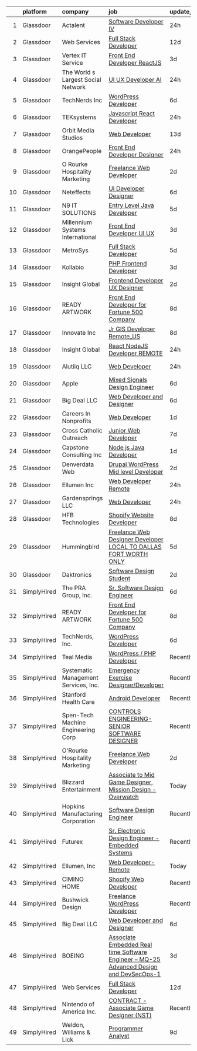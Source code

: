 

|    | platform    | company                              | job                                                                                                                                                                                                                                                                                                                                                                                                                                                                                                                                                                                                                                                                                                                                                                                                                                                                                                                                                                                                                                                                                                                                                                                                                                                                                                                                                                          | update_time   | location          |
|---:|:------------|:-------------------------------------|:-----------------------------------------------------------------------------------------------------------------------------------------------------------------------------------------------------------------------------------------------------------------------------------------------------------------------------------------------------------------------------------------------------------------------------------------------------------------------------------------------------------------------------------------------------------------------------------------------------------------------------------------------------------------------------------------------------------------------------------------------------------------------------------------------------------------------------------------------------------------------------------------------------------------------------------------------------------------------------------------------------------------------------------------------------------------------------------------------------------------------------------------------------------------------------------------------------------------------------------------------------------------------------------------------------------------------------------------------------------------------------|:--------------|:------------------|
|  1 | Glassdoor   | Actalent                             | [Software Developer IV](https://www.glassdoor.com/partner/jobListing.htm?pos=115&ao=1110586&s=58&guid=0000018267a5354485d43655f932136d&src=GD_JOB_AD&t=SR&vt=w&ea=1&cs=1_5d08d141&cb=1659596256951&jobListingId=1008051424587&cpc=32EE424DE2B657EB&jrtk=3-0-1g9jqadbbklsr801-1g9jqadbsitn8800-5ed891448f9ff330--6NYlbfkN0ChYVx_I3yfZ_JDY3EFoivtqvi_stwnZ_kRt8Dowt_l_d1ydueao4NE-oUleRJ4yhgr53SPnLiGEFa2WX_bV2LQWs0l1donQr6bl-njXnf5tymr0gUsz8yUbA9lwUSAITxUO_t7OMtWajGGBbrrQ1W2NLqSO4DA3G5HYAfSIjuzWU1debKwQ2mK9GJfhHBhSMmFD1josH2DpDYRubxkd8D3Y9SjIElztI3dNjIGxwaOiRf0JEDguTz7Gae4YfQeAuS8KesJy58Hly73HMD8kmLGxA1ntpVMXodPNUkxKsspw4fWjNVdZ3Iu0WLsBC4GkALa8ma2NloOtzsZ-tXq5KLyhIB0tRPycSJTXDs-PTsnAh5MVUcLPSt2q8gbJ6u_sQ_jChzO7lI-Ldj_-QQ8oRvoJZQNR-zKFhe2acMBwoMNCuT8uye-X-T-bBA9lPXR6Js_pfH4jqVSbR_ieJ-n7745qfb1ZPG1LG1XZAzf8RsS35esV4ew-4rGzoI9mdhOYlbiCutnbqEShv12dbVYUkZP-dHTMPunPc7e1jGd-wxcNBmeHuL4DbPPYyKBvvBttKKBpKc_yHaYNRD4lO3a7fDKOSO6dreS51rdXzCqKzZdvzGITFPxH-pxO4hKivLe91tJOoMoZ88UwcO7zKIXlvfMNWVtO3iSGqoL43So2SncedQ2cE3BCTEEBQ07Npie021iKKa03Jn6qLv1I7C9zj73vn5msRQWYtbidfHEH3E_yZUk6xybP09-Dtag-jTyR7Wyufs5W094X2-3QjXgm9MSiqZobKlZ_voATjow-h5A0YDNc3asRIs-yRb4W_LSiRv90H8JYYNTVq9pZD9rLgitaXF_29RsF5JZmyB_8qnIH0QIqnZ3sITPAieyfqkcoFrYV6XlliqlCkVz_PjJUu4rTEFdxQ0ZW4stOt213-AjISRJTMci46Pv6Q8MmhcCMfBtxBTffc_R_hSbOeOjaoznF0SkWB4ROZ8eU9kk53ze6A%3D%3D) | 24h           | Cranston, RI      |
|  2 | Glassdoor   | Web Services                         | [Full Stack Developer](https://www.glassdoor.com/partner/jobListing.htm?pos=121&ao=1136043&s=58&guid=0000018267a5354485d43655f932136d&src=GD_JOB_AD&t=SR&vt=w&cs=1_06e7fc32&cb=1659596256951&jobListingId=1008024000318&jrtk=3-0-1g9jqadbbklsr801-1g9jqadbsitn8800-c62dc556ccc5faef-)                                                                                                                                                                                                                                                                                                                                                                                                                                                                                                                                                                                                                                                                                                                                                                                                                                                                                                                                                                                                                                                                                        | 12d           | Remote            |
|  3 | Glassdoor   | Vertex IT Service                    | [Front End Developer ReactJS ](https://www.glassdoor.com/partner/jobListing.htm?pos=129&ao=1136043&s=58&guid=0000018267a5354485d43655f932136d&src=GD_JOB_AD&t=SR&vt=w&ea=1&cs=1_631f214c&cb=1659596256952&jobListingId=1008041428519&jrtk=3-0-1g9jqadbbklsr801-1g9jqadbsitn8800-95e164b25e2fc9ba-)                                                                                                                                                                                                                                                                                                                                                                                                                                                                                                                                                                                                                                                                                                                                                                                                                                                                                                                                                                                                                                                                           | 3d            | Stamford, CT      |
|  4 | Glassdoor   | The World s Largest Social Network   | [UI UX Developer  AI ](https://www.glassdoor.com/partner/jobListing.htm?pos=109&ao=1110586&s=58&guid=0000018267a5354485d43655f932136d&src=GD_JOB_AD&t=SR&vt=w&ea=1&cs=1_9758676c&cb=1659596256950&jobListingId=1008051839425&cpc=1D891ED3EFC3904E&jrtk=3-0-1g9jqadbbklsr801-1g9jqadbsitn8800-d9365ae750555d3e--6NYlbfkN0DSgjPPcnEdvoK3uuxfISLALE6pB1FR7YSHOr_tSg5_QGIhoz_2VqUepdcKLBLI_zTmWHDhUTUAoNU7SQJ61YSP2XWsL8yTcs_iCojs6THTbDr4b7XoUevyqv1pF-BrqkP_aT09Fm9zRhZmd9TJIKMVRWL-z_WZbCkW6npKJR-HEdCYCBjXGVLv3glkUWb_QUvJlMIR8v3FhFXqYHjfCTxNxVmmY748zR7BFQi2vVyWObx29wHbtxjjfpk2UmKhYh8C6lTEQydeFb6dQKP-WyC17sxbK43tDaF7FcQnwj4JvNUxMgJUVEgtOrlAKbwU1mBw_xQc4j40cD3Zc3NZpEudgW0Oq5itXNWNTQEKc9hYkc0Mlj1E2q_n3EZtESDFFOyhrVgo7Jd9yco4j3ms6b0eeRfuZU3HzTZFWcN_DMa_ba8f4IMOGoOID2U1-tqQ9boKYFikXdXuKHAXzBXI6FXPMd66b61Q0GYH2o4Je8C1ZXDa-zJtzKDQ2OQKWBIAU1ioZ6MazJoeDsNA2vVbyyLUVnYkEM13ExssLWbVS4huJZd2yIAKnLC1uDogOmyC_DwBaiDJHQJPb6uBWbrwDxmbF-_Dk-4QLoA%3D)                                                                                                                                                                                                                                                                                                                                                                                                                | 24h           | San Francisco, CA |
|  5 | Glassdoor   | TechNerds  Inc                       | [WordPress Developer](https://www.glassdoor.com/partner/jobListing.htm?pos=119&ao=1136043&s=58&guid=0000018267a5354485d43655f932136d&src=GD_JOB_AD&t=SR&vt=w&ea=1&cs=1_e9ed5543&cb=1659596256951&jobListingId=1008034823792&jrtk=3-0-1g9jqadbbklsr801-1g9jqadbsitn8800-ae038392d5135ee5-)                                                                                                                                                                                                                                                                                                                                                                                                                                                                                                                                                                                                                                                                                                                                                                                                                                                                                                                                                                                                                                                                                    | 6d            | Remote            |
|  6 | Glassdoor   | TEKsystems                           | [Javascript React Developer](https://www.glassdoor.com/partner/jobListing.htm?pos=112&ao=1110586&s=58&guid=0000018267a5354485d43655f932136d&src=GD_JOB_AD&t=SR&vt=w&cs=1_f0f95a2e&cb=1659596256950&jobListingId=1008050113307&cpc=D2F1DE17EE1F43B9&jrtk=3-0-1g9jqadbbklsr801-1g9jqadbsitn8800-f4fd55ecf75f49fc--6NYlbfkN0AuKz8EBO1xHDEL7V2YF9xF3dC_I9B9i-Zw2Jh8clPMK9BxhHDJszxSyW718EipT5OAJQmBlQcPLpkzoNCT2l3mjgvmoYqkJb-4FjcDvoGRGhD7RtzcHysZdqStEzxwdhx58D_U73xebIDxDT9lFgOfBELS8bJRwFfKC4wF9tgxqYa6YZzfAQVRoy1q1SGYzsSjkKCpet1ZKhAAr8RBTkJoAOXQYFIasJfUgsgD2HJf407JGQVqTimr2vr3zcGCR16uPZ7oCdYKfHwBxcNKdbqGwJXw0bPiaJepMUkSilQEZCPzWGamgGFZFzwScvEc93BO9TJDCpQ2uxU78GFY2uDpuduPGlcljAcR_0_8IyG_0SzoYse3vGFeSFS2PGD31cv0O92y9znv9aoYdsi4LMKSe00PJPax21oUFQ2kVU66mnRDVVzwGvg2oEgGzgOenB5MY1KUqGWCI8_NphFR51A0IiIIhU22l0HRttSS2adHFTE6vqL4wSuO9J2kGGDbuLY-YndOsiiH9Wl0NfTClA7KYeQJGVez9GxLVFVhdT0Mbgp4Nqfu1We3Q94wpwaI2IT0aaG4aB2mVqF0TG1cuY4quWR1MQJSZSVYjw6PHxj95ZfqiSUCLcTJuW3HYWmnyZzO4zoc5czDZq5hYxN8tcAOnbLH3oL_pBNZZqLZcusvHpvJBUs8I4WLyxqGRaf2ZVtJI9ecCi9Q8P0zEL3bH_BilaQsxZwGFvfY8r065__ayzv3BNQVnoFH8V7DDvtlkCcNuBqeNp8np18iZoAaAE7sdIXzCXctnvM7b3NKpC5Qv_lhdzcsK4kKLrZKlxdgBVzizpv4JkdMa_BtBmm2xO4ux_YO3yklqfYsGlpcCZ6j8HQKuwUTLQvv_ahB7HWKA4VjVZL9WUfei6TE6QmEIbj7vSeEKUSkSkE6mFs1Vhg45zclthCfwBOrL_Q7NkWLzy7vJNWEjHPeTw%3D%3D)                                 | 24h           | Cupertino, CA     |
|  7 | Glassdoor   | Orbit Media Studios                  | [Web Developer](https://www.glassdoor.com/partner/jobListing.htm?pos=127&ao=1136043&s=58&guid=0000018267a5354485d43655f932136d&src=GD_JOB_AD&t=SR&vt=w&ea=1&cs=1_c06f17a0&cb=1659596256952&jobListingId=1008021056685&jrtk=3-0-1g9jqadbbklsr801-1g9jqadbsitn8800-783f9c4b3577f603-)                                                                                                                                                                                                                                                                                                                                                                                                                                                                                                                                                                                                                                                                                                                                                                                                                                                                                                                                                                                                                                                                                          | 13d           | Remote            |
|  8 | Glassdoor   | OrangePeople                         | [Front End Developer Designer](https://www.glassdoor.com/partner/jobListing.htm?pos=101&ao=1110586&s=58&guid=0000018267a5354485d43655f932136d&src=GD_JOB_AD&t=SR&vt=w&ea=1&cs=1_837d19a4&cb=1659596256948&jobListingId=1008050475653&cpc=FF950A86FEA5DF54&jrtk=3-0-1g9jqadbbklsr801-1g9jqadbsitn8800-4d54b895f2399759--6NYlbfkN0AshQtpz7K_INzplkaiwul7-A3CHTbkwbV6dHbz_qTR_mf-FlAr8clkMx813CBvYyYEAhj2JlYRv0_HNA1poh57Cq9rjRgxPmeecRHVs5oW0we2sVK4HhGZB0B7l9zijk-nLozNksQQJwP11MuCS8WxQSFMLD1wyhogKubBoJiajAv9UlX6NiaJB_3yqHjKKVWhISkVrJORien7Dyc3RBLGVmFotkbA-8Z9FP4EKpP9e38YoFtQWg2XxG__bfJDu3U5FKMrvHm0aYnqssEO47tcCczxNOc3KHISlUg1Eb7dcwye7amDvKNDH94VWe9t6ynOFkFJGGLMqBhJEqCQnMGcd68WxpcpNtLwPOt3h8MkJQofKfQ-riT4g_bwMXeYs5A089hAxpf_JGgzqQKqTz1Y2m-Gdx8qheTqAsCRzcV1Eo68pnGNW4K5jzAHEX6aTbqK7s4kBoeiRAYbFjtLtoyNJVS4J0aVf9rfA5zzMq-V5xZ5NGBtf-UH2UCY-EsSu567Rc6QENEDFw%3D%3D)                                                                                                                                                                                                                                                                                                                                                                                                                                                                                          | 24h           | Remote            |
|  9 | Glassdoor   | O Rourke Hospitality Marketing       | [Freelance Web Developer](https://www.glassdoor.com/partner/jobListing.htm?pos=120&ao=1136043&s=58&guid=0000018267a5354485d43655f932136d&src=GD_JOB_AD&t=SR&vt=w&ea=1&cs=1_6354896b&cb=1659596256951&jobListingId=1008044057573&jrtk=3-0-1g9jqadbbklsr801-1g9jqadbsitn8800-9b2c338c4e2065df-)                                                                                                                                                                                                                                                                                                                                                                                                                                                                                                                                                                                                                                                                                                                                                                                                                                                                                                                                                                                                                                                                                | 2d            | Remote            |
| 10 | Glassdoor   | Neteffects                           | [UI Developer Designer](https://www.glassdoor.com/partner/jobListing.htm?pos=118&ao=1110586&s=58&guid=0000018267a5354485d43655f932136d&src=GD_JOB_AD&t=SR&vt=w&ea=1&cs=1_53bacacc&cb=1659596256951&jobListingId=1008035815652&cpc=2CAED5C921A5F994&jrtk=3-0-1g9jqadbbklsr801-1g9jqadbsitn8800-20f55369306aed9b--6NYlbfkN0DkPptDrJXidHbiX_cAZqY1TBO6BcohTQUDFYyXRozAXCnWqtX7QyrzcYv9EndguHV_IYNUs5ck1ZNkV2z6i7iiuV4OTGKyI1osLRjBbT2zRg4N75k-chFUjmQzO5tawvSTDDEFL-1qL0mLp-23FXEbeegyyD85pNTeJpus-BFdAfUuFZdR2HcO4ROzt9wEwVjQbO5jT8VwvfQfJ-DbGpIfhRyuMBxAuqeck4tx59J0oCDLRzc2QK9G7doKxPE1S_zLfPPL18uBbE9HGl-3f4Clao7bYrkiX-ZkTEFH-nkt_xWSB7Vlc8-bwcL9tUUZkBeMVJGSumiIs9AboPrIYl1heCjSomZyx-w_EOliJ4p3x2hcclSdcyMRo5rlxeDQesfQgI3xYxSk0xjW-XEpDQ8alppPKrXVrY11Xg6-E_A4CA1HWcHK4rmweK5Z6sZXRyrO4hMPXtnLohWhSxuODDT0bbT1sYLpDlJDE6eB7TDSVoHDigGLZzHtNBZbyvKP4o4ckxfhiAnGiw%3D%3D)                                                                                                                                                                                                                                                                                                                                                                                                                                                                                                 | 6d            | Remote            |
| 11 | Glassdoor   | N9 IT SOLUTIONS                      | [Entry Level Java Developer](https://www.glassdoor.com/partner/jobListing.htm?pos=126&ao=1136043&s=58&guid=0000018267a5354485d43655f932136d&src=GD_JOB_AD&t=SR&vt=w&ea=1&cs=1_14b4479d&cb=1659596256952&jobListingId=1008038431975&jrtk=3-0-1g9jqadbbklsr801-1g9jqadbsitn8800-6b9b7b02710363e8-)                                                                                                                                                                                                                                                                                                                                                                                                                                                                                                                                                                                                                                                                                                                                                                                                                                                                                                                                                                                                                                                                             | 5d            | Remote            |
| 12 | Glassdoor   | Millennium Systems International     | [Front End Developer UI UX](https://www.glassdoor.com/partner/jobListing.htm?pos=106&ao=1110586&s=58&guid=0000018267a5354485d43655f932136d&src=GD_JOB_AD&t=SR&vt=w&ea=1&cs=1_e50d5b3c&cb=1659596256949&jobListingId=1008040872133&cpc=59DEFF8D475298C3&jrtk=3-0-1g9jqadbbklsr801-1g9jqadbsitn8800-36d262ff2bc71300--6NYlbfkN0CcKm41V5mY585z3dxldaVsVp_0JeE3YuEDWpj_pkfhOhV6J7_Ei1fO0UXwFMi00IZhRhcG2Ni9U6QP8a5Vt4qKbicNRXqoceRrR5ZM-lnKPyoF1Uhxg8ocobPvbc_1oUHjJQarDLURNLxaITuXhy777R2VC_QxNeNovmnyYQfBM5hhxXlT2-lXwktam3e_LUZ3LMKNFBNWQAa-SB0jMnQh8bZqzb7-jeCPQZwpXhEam6DCMT3NTEgVnJYsPt3PfK3j5yCm8Il00P9fxqxANZZcnXwOekrf1PtZNjNrxfrPY46Y7D8aYxd-goTAZnf9GmKfQQuY5891STkppij0tk3FfdchRp45MlyLaHPUPI6pUBwAc96ApPEJemYX5SYiw0sKstKBYL91o259D1kgY4l5e8Utwn32L85ikLnU4RxOT1CZzpAAlhX1o3tNgh85TJh1pG6Acss-oxLMC8yzegSe75sLcMtL17PQkCi50xYrfQrLUsgPV92RousuMaAPDfo%3D)                                                                                                                                                                                                                                                                                                                                                                                                                                                                                                           | 3d            | Remote            |
| 13 | Glassdoor   | MetroSys                             | [Full Stack Developer](https://www.glassdoor.com/partner/jobListing.htm?pos=128&ao=1136043&s=58&guid=0000018267a5354485d43655f932136d&src=GD_JOB_AD&t=SR&vt=w&ea=1&cs=1_e94adad7&cb=1659596256952&jobListingId=1008039083815&jrtk=3-0-1g9jqadbbklsr801-1g9jqadbsitn8800-93e49019e9413194-)                                                                                                                                                                                                                                                                                                                                                                                                                                                                                                                                                                                                                                                                                                                                                                                                                                                                                                                                                                                                                                                                                   | 5d            | Remote            |
| 14 | Glassdoor   | Kollabio                             | [PHP Frontend Developer](https://www.glassdoor.com/partner/jobListing.htm?pos=105&ao=1110586&s=58&guid=0000018267a5354485d43655f932136d&src=GD_JOB_AD&t=SR&vt=w&ea=1&cs=1_9483861b&cb=1659596256949&jobListingId=1008041038018&cpc=1FDE87803EF93CD3&jrtk=3-0-1g9jqadbbklsr801-1g9jqadbsitn8800-a781f0f3988a7eb6--6NYlbfkN0BK7QqpgF8Lwvm69yN6y042TqXJrV3gHaTYz7YJ2xmPiwJaRvnJL2p9woJImlFGjMplkzEuqGYU_lgezkcTMIwwWJJgvh0rLK3a1dAUMn4Ym3nLJIOYEmiu9Cx2q2yVfljoJkR4bpl82TzdcvfbQQ_q2uDbhOqeiIFAyE3H-98gDMgVKbW7Ql1PSugjhsCiW3pdOBEoT4HqsV4OnM8E9zZU3LAaXlGYlOmcoMwzhKn0vL0vBp2E3nP1rDW8lQZA1GUIBH0G70bbi8P2Iw19hTtOHsV5SNiCElVOMoCCTHm81j8-kMNxGc1cuXop1TOF8fn_RYii52Zs0Ta1wPxRvkKoA5ZDfSqN5s6xMW9-GzdqUZU21VXHO0v3OldMIMfIE_v2UgRF4BqZWM2a5FxPf4CQMTqTTaIf145ZiMJhyiE1lS_6W4YrHZecDpKB4Iu5zN75wN19Ewqs3JMme52alJGD)                                                                                                                                                                                                                                                                                                                                                                                                                                                                                                                                                            | 3d            | Remote            |
| 15 | Glassdoor   | Insight Global                       | [Frontend Developer UX Designer](https://www.glassdoor.com/partner/jobListing.htm?pos=117&ao=1110586&s=58&guid=0000018267a5354485d43655f932136d&src=GD_JOB_AD&t=SR&vt=w&ea=1&cs=1_90ef6497&cb=1659596256951&jobListingId=1008044834172&cpc=A65DF3A704A48F9B&jrtk=3-0-1g9jqadbbklsr801-1g9jqadbsitn8800-caf1e31ca24fd80c--6NYlbfkN0BKkHZu3wF05EeDimN_p6sYpKCMArvwa95YdH7UpkaBCkTAlOdu2lVgZ5yts_CGftjA7V8usHoLKe6etciQs-kOFBx6to-vOscv_JlQN1XBEUO69CSI8otlYZ0EISoqTT21zdpfWzADrUUg5TqPX8DUNM9oLXPWW1sxCS57MgSCHqsXlHKUcvsMrQkNq7urZSQnZz1xvyc6-3gCvKUGuJBKZeXlgWUtvTjI35KWSKRfSZVc4IVEUFmGZ-YDY7kjKYISCI0UMZIYoLuN1abjIsq719_3UJRv_vgyCOlkmeds9JIGpf5wSMm5Kbgu_VT_TWTQrjFyB2bGzcdsJvmoBUmuOHloOMe7n3LKPDTDarx-0lvhISTP_oGXcEWE4dI-8HYv_J3z2O4Am-dzT8poiKSQ_QjVJoZcFgZ5xqTGwXq7CNmSqAaCfDaCH28tdCOsipyuYrhvuaWqNaujjQCvVtgHeVozBLmUzTUViK7KjXZTOloTq9jyWaiQT1kEqZa7Rt6MAbSEhaEvFtCQHcU26A78)                                                                                                                                                                                                                                                                                                                                                                                                                                                                                    | 2d            | Laurel, MD        |
| 16 | Glassdoor   | READY ARTWORK                        | [Front End Developer for Fortune 500 Company](https://www.glassdoor.com/partner/jobListing.htm?pos=130&ao=1136043&s=58&guid=0000018267a5354485d43655f932136d&src=GD_JOB_AD&t=SR&vt=w&ea=1&cs=1_567ae411&cb=1659596256952&jobListingId=1008030771215&jrtk=3-0-1g9jqadbbklsr801-1g9jqadbsitn8800-28f0fc5314bca22e-)                                                                                                                                                                                                                                                                                                                                                                                                                                                                                                                                                                                                                                                                                                                                                                                                                                                                                                                                                                                                                                                            | 8d            | Remote            |
| 17 | Glassdoor   | Innovate  Inc                        | [Jr  GIS Developer Remote_US](https://www.glassdoor.com/partner/jobListing.htm?pos=104&ao=1110586&s=58&guid=0000018267a5354485d43655f932136d&src=GD_JOB_AD&t=SR&vt=w&cs=1_8ba02e38&cb=1659596256949&jobListingId=1008031307907&cpc=6BF42D0955AE9A34&jrtk=3-0-1g9jqadbbklsr801-1g9jqadbsitn8800-92c06fa26b15e091--6NYlbfkN0AoVyl0Z5GpsU8Pgj45A4EeIowv7x5WSzAT0pLcY0odFLOPkGN5ztqUNUO_fWemwQe5-VMDe7F3-Vrll5sHLlUq_2_78Pkp5xNceejwKY_LLuVvIzZbdNabonVXuAdda9DvCqsdB8i2Ms_anKSJBvAh8TjJcgD9AubEjrAT8JzbKiVJWSqjsSuWY6ROtv3EpLYrYZNNVIB_nt1BoqHRGuOQcfsL-T1BvMZIH5Rt7ivwgB4GEbyw7gOyl0WsjNjpm3dnJoRmh_tDB_C4Gg43cBv8olXCFBwTsOGSD2b9ZyPpR6WFyYvvvsy6YpepPmuGvVckIXAKAQTt8kMPNcz61i0vzO9FLh8aJsxHqOdlzWUlR6S2cmB2m6OI4BGGSruz4Qe7Zzc02FexYqGNedzf237pqkV09fI00vugcIT62dI5takaM3payfPKbMJRFlEzFlWqS_I77ORCCMyQerAKxKgSvmRt3oJgwsdNB0lbmMG1Od0dbcgnJ6kH_LBd8QRDK6EbiixEHIMWL8VXhv061zaYSuPxa5LO5DCulJT33ywVAn860O_iEaZw)                                                                                                                                                                                                                                                                                                                                                                                                                                                            | 8d            | Remote            |
| 18 | Glassdoor   | Insight Global                       | [React   NodeJS Developer   REMOTE](https://www.glassdoor.com/partner/jobListing.htm?pos=116&ao=1110586&s=58&guid=0000018267a5354485d43655f932136d&src=GD_JOB_AD&t=SR&vt=w&cs=1_d8e185bc&cb=1659596256951&jobListingId=1008050015756&cpc=C4A69CCDBB3B9599&jrtk=3-0-1g9jqadbbklsr801-1g9jqadbsitn8800-3a815cab392fbfcc--6NYlbfkN0BKkHZu3wF05EeDimN_p6sYpKCMArvwa95YdH7UpkaBCqc7l59ErwqcgaiCG2rP-TukLbKnD6USWGDybJsJ3g7IKeAJN3YhbwF6QsbfiCOqfYNPv2KI4k7cQm1tcO3YPrqlxqLGdm583UHq-6dn8QvZvHx8aArpeSx1meQPzI_lSE50omNcAh-9U2cJOXFdNP5gcD_QyUESHg8mV-bEumRJBRXXWDwUMlNyFhm33apiZClCUy5KeC3AjK6LoXAoh1MEFvab_NNMRIlrlCkCn0Chgd4BBg89xyRm21xkF2YGwPgcvf5eMT1vjrs4ZVz3BCeHYJH6VQUa4-mzIKRho1_-G_T-aCjzjFtZ4pB9kxx8B5j5k0IiJfPeAQh0kkNW844hEMjGub0-hLNPYaspRhC3twY_mzADsrD9oGe1b0Qob1e_sHnMV4kBPTMP55uxrO3zoVDqh-pIxFkZgijLn_zzQ-ndytIYOpzfT_nGHxtqRA%3D%3D)                                                                                                                                                                                                                                                                                                                                                                                                                                                                                                                          | 24h           | Miami, FL         |
| 19 | Glassdoor   | Alutiiq  LLC                         | [Web Developer](https://www.glassdoor.com/partner/jobListing.htm?pos=113&ao=1110586&s=58&guid=0000018267a5354485d43655f932136d&src=GD_JOB_AD&t=SR&vt=w&cs=1_8e0e0a38&cb=1659596256950&jobListingId=1008051047042&cpc=AF770993EC679D41&jrtk=3-0-1g9jqadbbklsr801-1g9jqadbsitn8800-5424fecea56ec682--6NYlbfkN0D0ff9e8Lfwlpl5zGbQmpn59AL71QmFd7VKOAnfyjZzp5sdngV8WPgYe0dov1m7Y2kiVly9WBZBl0sSQqKs6Hv26QOyGgFwBr2RIgiWzFFR1KT6y18jE1DBhyowzEBUKpfvTb6zw6CcBqwaTWKNP5sYjIoE2t_DtuNY86R6js2FX1jZifInTqme9X1fGdY8hLHIQJMTBK3FqjyDmfxhKPz_-uAAq_19eG8q3ig43_JtMhMS75aigQ57xqDXXBIbKv925V229_d-reNL4OetKEZkAIEAFnSWyjK7gU2HtNtDEAYUzr8Uf58Tplh2pVKkDFVPVpn5_dgeMelo8a1PqQ1LVWbx4HSkoHj9UAGpz5bD_dXMV2I4gjGoH523_btoXR5yTEm0TxXwBLzq62Osml3iuHIsmmRn08nYXpYwZYslOL5hAvTsBerGcmiNvgHjwmeCcRcOzN703jReJJBhUXy_)                                                                                                                                                                                                                                                                                                                                                                                                                                                                                                                                                                          | 24h           | Bellevue, NE      |
| 20 | Glassdoor   | Apple                                | [Mixed Signals Design Engineer](https://www.glassdoor.com/partner/jobListing.htm?pos=111&ao=1110586&s=58&guid=0000018267a5354485d43655f932136d&src=GD_JOB_AD&t=SR&vt=w&cs=1_91939331&cb=1659596256950&jobListingId=1008036908074&cpc=2CAED5C921A5F994&jrtk=3-0-1g9jqadbbklsr801-1g9jqadbsitn8800-61803cc742034bba--6NYlbfkN0BvKrLyj5gPmtZO9T8euul8TCxuuKNOtzRJOomxnwSEodTz2Bc-sPZlO_uSwsktAejDxUZUz61wk2fDlKb-Bbkv4pe8StRTGYoeYKn33FAVZO5btgYNfdY7vRdsmbPeIcdJQ_GaNsrqLWcZiMywS9goVZ--c7Vi05yCZiHbySirNFzDMbBx2KmsxA5fSAS6bRVdlfse6Es8eET0M3TleBeatLyotzBvizMEoJivCTBB3l4CExznqpHaBV7Vag1MUvz8bFECBBUvBvVgnq-vDFND_0vnyossCm0OBqLoxOWUc78tNG8uQJsPl2BbZJN4t7YFif8Mchn8SA_PcCISg4bhzFQwPpWoFrl5wdNczI6raELmdx9qMCiHrAaaqu3Qml7H8l9ISA5D7VuRU9mF5vWrCGEhaTl3EBHYyZT7m_WydgHdifjn-9iStbhZ4NC9KnUULNkVOHU45qQQhCShi15IvIu6c5P-209JIIG2p2xYCRQyo-LGXQ8g39AnTsk3-6Tnjnx1jv7EPXKNC4Qm-HKON6JYse-7BN9b6gCWmWY_8sCNV--QayWU9V303pxsTOgTihuC70qjSiNlz8p1GxHG34xVEvb4mH6HzhkvxFMq0F9vh7zfF25kgGRSKsAlhZ2nU3BP5SHBgrkCXjnOYRZoM1xFuQS5XI98q7kheLGWn9fTzburGOeASfIvBzdLpVuQAuVrVfQ0JNnu-sfO_rkYflRbOPenxG5EX7LW9qAOgja00HOlCKcioZCK31xhPB4qCxlJ38URPXcKCKLWgxZcVWkKm60Mr5kOrWaRGLH8hyAMai1vIp-Y4GsMlQ6owEKHTTpDW7-Q3i-byy-Ey2ujDOwGqmFUaKxRYJwhH-5IKSU0sP4Q7G9H8IPDblBxXmt9MB35S06y8N-4ayvnx98t6gpvlcvOzoNtc1k-rfud5OjYY2gO7QqBcT9lL073uMOT3pfBJdoBqADJKvv2AvZB)                          | 6d            | Cupertino, CA     |
| 21 | Glassdoor   | Big Deal LLC                         | [Web Developer and Designer](https://www.glassdoor.com/partner/jobListing.htm?pos=122&ao=1136043&s=58&guid=0000018267a5354485d43655f932136d&src=GD_JOB_AD&t=SR&vt=w&ea=1&cs=1_615df132&cb=1659596256952&jobListingId=1008036489880&jrtk=3-0-1g9jqadbbklsr801-1g9jqadbsitn8800-58333a8b0554d725-)                                                                                                                                                                                                                                                                                                                                                                                                                                                                                                                                                                                                                                                                                                                                                                                                                                                                                                                                                                                                                                                                             | 6d            | Remote            |
| 22 | Glassdoor   | Careers In Nonprofits                | [Web Developer](https://www.glassdoor.com/partner/jobListing.htm?pos=114&ao=1110586&s=58&guid=0000018267a5354485d43655f932136d&src=GD_JOB_AD&t=SR&vt=w&cs=1_3b2badac&cb=1659596256950&jobListingId=1008047954533&cpc=9DC6E4D8324653EE&jrtk=3-0-1g9jqadbbklsr801-1g9jqadbsitn8800-f2b46ee5dbf556ef--6NYlbfkN0AAANUdAZgXyHaeQHpDGYsj3Vm6bMLiIh3e4n-skUHEqxQI3_9f0B77iThO_uBlMAKGJVoHxcH9b2BdGyWdELK6dNDgdn-qQhh6iW1J-y3C02BiBnCIbSUWPHhFVKn_0LlofgBovqSFStQhnvU1sQ3oLcWEufEWGCAP_ihTVJzq4LVCsD2MqBtNVJN7RuK6frLqZBZdt-3nUfQQkM_omtJu_wKMRs1fJfRN6M1E_zyzBknmhCQC5DfQuV6ttK-eAa9S1aOxIMJEn1qouF_Wv3oB7m0G6_hOcCG6ZoQxeufKWv-H8Cn4s0Kvdzmht_Wi4bwiCygjwvAxDoH8euGzaKoMgsQk9sKHtbpscYZ7ynlfelKH5l8H_kf1NHckAPVZhHl8PWKnpGTeo6BOk71V90eF5yqwbvs-swecnrEycSZVnALaDXoUPPeE0oIsKHHPI4V6DeFVRAop-4pOdc0ecuuNyH4OgfeE-UwCToYqegvf2Ae1i_dLyJ4n)                                                                                                                                                                                                                                                                                                                                                                                                                                                                                                                                          | 1d            | Illinois          |
| 23 | Glassdoor   | Cross Catholic Outreach              | [Junior Web Developer](https://www.glassdoor.com/partner/jobListing.htm?pos=125&ao=1136043&s=58&guid=0000018267a5354485d43655f932136d&src=GD_JOB_AD&t=SR&vt=w&ea=1&cs=1_c5daad84&cb=1659596256952&jobListingId=1008032805637&jrtk=3-0-1g9jqadbbklsr801-1g9jqadbsitn8800-27d766c12cb6d4f1-)                                                                                                                                                                                                                                                                                                                                                                                                                                                                                                                                                                                                                                                                                                                                                                                                                                                                                                                                                                                                                                                                                   | 7d            | Remote            |
| 24 | Glassdoor   | Capstone Consulting Inc              | [Node js   Java Developer](https://www.glassdoor.com/partner/jobListing.htm?pos=107&ao=1110586&s=58&guid=0000018267a5354485d43655f932136d&src=GD_JOB_AD&t=SR&vt=w&ea=1&cs=1_9d109d49&cb=1659596256950&jobListingId=1008047787388&cpc=853DEF62E69EE75B&jrtk=3-0-1g9jqadbbklsr801-1g9jqadbsitn8800-ceffdc7b9bb9dcf0--6NYlbfkN0B96V2X-ktcizmBETSpagECMuEmqz18d3bUfhM7kAXLfXd_CNSXIJBhv8WVmOJ8iB8w76ut7cOtGI8EBSrm1gqdqXEQobhgtQV3x6BB8_8uI5x3PVJkeNrsQNRE4p_cZ_0WJY9ve4Z6qL7ezIFPCrGHyibSxk5kVW1AUPE_gr3EWS8gS5ef73ZHsdWXMeDSPj1umtTZZR4gwuqWa2r8In2L4ngdfxr-lmy28fnFuMPIxUNBo8F_0a-hdRtaPjPk2CpnKGqxHu_tV6XCW3NZ9HxJ5iPpY7QqLApJaENBOaRSk7RF82VbIb5_qf1Pp6wKWLQhjuCQ8DN5C5vQLKeQaLtrN_REqpakaE-cxpYZdeWR_Dj6jAZrHIBgJ42MbaZbcjKIrmjMDy8-oVIH5jHtCpE64TvxfltbJ_7O3QqPPVX-3Nd23ppWN5uc0tTeWnlUCBtU0HRtdbrV_pvadbKCCny7Aa_OOCPvZdHPB0SexhwToaXm-R34kRYBrWuOYoeSQ56Q4FIHioUutw%3D%3D)                                                                                                                                                                                                                                                                                                                                                                                                                                                                                              | 1d            | Remote            |
| 25 | Glassdoor   | Denverdata Web                       | [Drupal WordPress Mid level Developer](https://www.glassdoor.com/partner/jobListing.htm?pos=110&ao=1110586&s=58&guid=0000018267a5354485d43655f932136d&src=GD_JOB_AD&t=SR&vt=w&ea=1&cs=1_dba8e80f&cb=1659596256950&jobListingId=1008044582228&cpc=D2F1DE17EE1F43B9&jrtk=3-0-1g9jqadbbklsr801-1g9jqadbsitn8800-effe7d47cc7578e6--6NYlbfkN0DQx3ttzr-u2gD_mNHUiJJ2hoYlvvv1yj9X-E7m078NK3jkxbJ2ToqV36xPelJjztGT0LSJigIWATssaEmKBFdwuyPAjKxn3JEhrvbYANFeWpUdHM08r01rl0HEq--IvUKFD3aHI3yjLOMAAQG5w6Hj1w5RzpjcpshkbEJFyqWsQtsBLpwqgSFvq6_BT03M460YgV_FlzW7jbNERbACL3yTGFJmoL5FjyZ6dhM0FFOpGUSpLBno9L_1XfGsX2UKH0gYbIoewIfhqoHGeYKhUoYopIrLJ2R-A2Z5cNBuhp_QF1W5dfup5DEthP4ezGOUNcRc1sYhmmrsbgJL9_uqCRwwSEpn_OnvbqUtKQRTLqhAo_g_FIxS_O4zbGcyIcHa_akgjetAKw2mKCzm8pFxUb5CqrUJfuGycKUj2e3WADCTbAeEvyky1M15ddn-GiGYjs5utaXVH0YF3csCdfa7ToWdm6jsMUXsjU9dc8zKz6Esw0OcuUfuOlZWVteGlZ3JLFkJagOUK-UQIAU8hb5q0alC)                                                                                                                                                                                                                                                                                                                                                                                                                                                                              | 2d            | Remote            |
| 26 | Glassdoor   | Ellumen  Inc                         | [Web Developer  Remote](https://www.glassdoor.com/partner/jobListing.htm?pos=123&ao=1136043&s=58&guid=0000018267a5354485d43655f932136d&src=GD_JOB_AD&t=SR&vt=w&ea=1&cs=1_a2fa465d&cb=1659596256952&jobListingId=1008050115757&jrtk=3-0-1g9jqadbbklsr801-1g9jqadbsitn8800-a25072e0c341a6ea-)                                                                                                                                                                                                                                                                                                                                                                                                                                                                                                                                                                                                                                                                                                                                                                                                                                                                                                                                                                                                                                                                                  | 24h           | Remote            |
| 27 | Glassdoor   | Gardensprings  LLC                   | [Web Developer](https://www.glassdoor.com/partner/jobListing.htm?pos=103&ao=1110586&s=58&guid=0000018267a5354485d43655f932136d&src=GD_JOB_AD&t=SR&vt=w&ea=1&cs=1_c5652ada&cb=1659596256949&jobListingId=1008050416658&cpc=F793441F64F6F721&jrtk=3-0-1g9jqadbbklsr801-1g9jqadbsitn8800-b566a0922362fde9--6NYlbfkN0A4hgeKHdLyHgzaskNEvl2xXMVaueUT71iJOYpLYISQUNEgeXQU2XwM5xR-qVk6-fQl5vWv9wM-9VLmsQ4eM4NKyKcrpLVg4np-6tkeLJTCtacvkWeU5fPrlDujG8NPlZ63Jf7px0OQIa0yA_SIAxeYr_U91JqnZY6zdZbuvCLi_HtomgUUNNY9Hx7JFElcBSPN7tmpZVF8gsrAvG05snJWujZbW_v2pdZYJncbjqFSKTqnozj1jTwWg_lmB2p3a66z9Fn3_4nc_zjno-RxIAyCs62osbmBB37HNewMTec5cammstcr9ZIE3DkMu_FgGPaSjfzZL7gRR3fVDdC9gjR2e0f5HlLjRz9VfFcEP-Rj24g-tEjDYXjrCi--q3rxSdZb8iQB9_vmtpgXtlkti5-4XEYRAlRYQhHCFPO5gmZT4FYiSCbKX68_e7zPj1YZKniSOPQ8B5ztXlUujqUlePwlBAZt_Lclz8LX6QFBkPSQHDkDes15ZhLjj3m_RhoAI-ue55WNS2LIpQ%3D%3D)                                                                                                                                                                                                                                                                                                                                                                                                                                                                                                         | 24h           | Mesa, AZ          |
| 28 | Glassdoor   | HFB Technologies                     | [Shopify Website Developer](https://www.glassdoor.com/partner/jobListing.htm?pos=108&ao=1110586&s=58&guid=0000018267a5354485d43655f932136d&src=GD_JOB_AD&t=SR&vt=w&ea=1&cs=1_d4e50de5&cb=1659596256950&jobListingId=1008031374124&cpc=3DB599BF2F4828F0&jrtk=3-0-1g9jqadbbklsr801-1g9jqadbsitn8800-831cd3705c4f4998--6NYlbfkN0Bdi3r-K5gyuedsFzsY4v3-uemM-ORqdIiUVv3E2nJH3vlvsb5IuYYOklD7NZOGy3rnVAIolVzNsID5fGJjUhs1dhTSu9WEInWAvraJoOeFknnnH8je0iz9QJ4JuofFBwCGJ1zCBmjcI0m_NMAC0f180evG0rJyuJrorru0LjXt987AnDkCwEzYAjhLsUCLzS_x7FYFEW2hGZlgMqMntS6p4VYA5U3kUQ55abfuDdOdp3HoYSEzL89UjjkDg8IVLkodc7TKjuWKI7FT2PxjIn7fjCkcKwOVeSKihBFesQPdDjnYGhdwipHXMZAv_nQrEyczfMojrjoPjKB1EApW19vw6fQ3YPTbuJ_p9w6f4pNYSkIxVJnTJAoqW82dGOdezgaxqYkbLu-d7KsoZj2aNOocZXlTQIAIfZ_DtTQGMbuGL_xfMd2Tg3KchLkeXjoAu9-2epQhefdqWeQ4hFYAXSCiXWZhH2XCgco_Hb0L7BVQKAFkN_k4tXDa-yZb4As15taOs2GQ3ULQpA%3D%3D)                                                                                                                                                                                                                                                                                                                                                                                                                                                                                             | 8d            | Saint George, UT  |
| 29 | Glassdoor   | Hummingbird                          | [Freelance Web Designer Developer   LOCAL TO DALLAS FORT WORTH ONLY](https://www.glassdoor.com/partner/jobListing.htm?pos=102&ao=1110586&s=58&guid=0000018267a5354485d43655f932136d&src=GD_JOB_AD&t=SR&vt=w&ea=1&cs=1_c6fb7558&cb=1659596256948&jobListingId=1008038353845&cpc=7E331B339EFC28D0&jrtk=3-0-1g9jqadbbklsr801-1g9jqadbsitn8800-6b9bd44cb71ec0a0--6NYlbfkN0AY4guaBc_odNxnJHTncvfwFu86WvDwtbc_K-gSZc1x5K7wdWHYCJnRhc0BEaIQIUd8vFYjU1_FI9NcsDjwHdImEPxd_ADqdj3xXEqiSd8xlQVVmIPoR5eMXuvfuP3Sp8LjBjI2JP7AQpBNOxgAV5D5HdIpr2ZJ538jsorUPfmLKL4MMVWHX7gAOvk0iQvaatoI7-vNzKXaNj8U7-dyY5xUi-_y_nPDJ7Oa_vwJvJeTOsIxboRAKkkfOds7a8SUafcbTGtM0m1go1dfn-2POlz_Eaex3XnN4ZsroFsMu5QlbaSUKgrmCiC4d782fVnnsXHTwU6Nf2y8z1I9nx92Ab-SCmqIuy5L_N2H5dGpy9Fi718tuGlR775VNPe6CrJN-q2saM-UP3m58zVgidXE0dkqnyGaqGU3l-5UrJgjoh-o_a8DJoDe1hAPDPGi6TZMB4c5MlvZCXaVR6SncR658r9OR0zYkEPNk6AbsF6Dibvedcn1l-wop1gOr014iCrH-0BUUpYaKt8EVn7kZCMMT8ZhvxI4D0jkXssgDwDo179xq8uPjRpmwH_a44roG_1PQv4%3D)                                                                                                                                                                                                                                                                                                                                                                                                  | 5d            | Remote            |
| 30 | Glassdoor   | Daktronics                           | [Software Design Student](https://www.glassdoor.com/partner/jobListing.htm?pos=124&ao=1136043&s=58&guid=0000018267a5354485d43655f932136d&src=GD_JOB_AD&t=SR&vt=w&cs=1_da780805&cb=1659596256952&jobListingId=1008045745652&jrtk=3-0-1g9jqadbbklsr801-1g9jqadbsitn8800-30d052bc1d860f10-)                                                                                                                                                                                                                                                                                                                                                                                                                                                                                                                                                                                                                                                                                                                                                                                                                                                                                                                                                                                                                                                                                     | 2d            | Remote            |
| 31 | SimplyHired | The PRA Group, Inc.                  | [Sr. Software Design Engineer](https://www.simplyhired.com/job/7euXTunVgqA_R5eLjgy4s6ousol_eILTXD3NlUs75dbIZU9uxkgxWQ?q=design+developer)                                                                                                                                                                                                                                                                                                                                                                                                                                                                                                                                                                                                                                                                                                                                                                                                                                                                                                                                                                                                                                                                                                                                                                                                                                    | 6d            | Novi, MI          |
| 32 | SimplyHired | READY ARTWORK                        | [Front End Developer for Fortune 500 Company](https://www.simplyhired.com/job/HzgqTE5-qWXwtRdH38BMpToD1QKOt6Aag_8i7m3LuZWStQ8tMGaezg?q=design+developer)                                                                                                                                                                                                                                                                                                                                                                                                                                                                                                                                                                                                                                                                                                                                                                                                                                                                                                                                                                                                                                                                                                                                                                                                                     | 8d            | Remote            |
| 33 | SimplyHired | TechNerds, Inc.                      | [WordPress Developer](https://www.simplyhired.com/job/_do-I-_7nfaz6mj-bT-EamLv7xbOFE1oxr_9o1dwmExzplqd91ljgA?q=design+developer)                                                                                                                                                                                                                                                                                                                                                                                                                                                                                                                                                                                                                                                                                                                                                                                                                                                                                                                                                                                                                                                                                                                                                                                                                                             | 6d            | Remote            |
| 34 | SimplyHired | Teal Media                           | [WordPress / PHP Developer](https://www.simplyhired.com/job/GK3jT2ahi8VuSAAI9GE9QhJquvqFDUfBrh0qkLVCMrQiQyNa5UpEWA?q=design+developer)                                                                                                                                                                                                                                                                                                                                                                                                                                                                                                                                                                                                                                                                                                                                                                                                                                                                                                                                                                                                                                                                                                                                                                                                                                       | Recently      | Remote            |
| 35 | SimplyHired | Systematic Management Services, Inc. | [Emergency Exercise Designer/Developer](https://www.simplyhired.com/job/K67Q598TGt6apYi50JKCrunnHOEkdFTM_OXtSucrngj-Oxxr_9INgQ?q=design+developer)                                                                                                                                                                                                                                                                                                                                                                                                                                                                                                                                                                                                                                                                                                                                                                                                                                                                                                                                                                                                                                                                                                                                                                                                                           | Recently      | Washington, DC    |
| 36 | SimplyHired | Stanford Health Care                 | [Android Developer](https://www.simplyhired.com/job/bixntMy0ujDioU4BjtZEEvVL_r_XDW95SQ5woSmxcbcU1YTvBsekZQ?q=design+developer)                                                                                                                                                                                                                                                                                                                                                                                                                                                                                                                                                                                                                                                                                                                                                                                                                                                                                                                                                                                                                                                                                                                                                                                                                                               | Recently      | Palo Alto, CA     |
| 37 | SimplyHired | Spen-Tech Machine Engineering Corp   | [CONTROLS ENGINEERING-SENIOR SOFTWARE DESIGNER](https://www.simplyhired.com/job/fxkzSRsMGcQPEDhr42zdabRnFnDdDyhpyYLKQirXtqJA2q3aJVJufg?q=design+developer)                                                                                                                                                                                                                                                                                                                                                                                                                                                                                                                                                                                                                                                                                                                                                                                                                                                                                                                                                                                                                                                                                                                                                                                                                   | Recently      | Flint, MI         |
| 38 | SimplyHired | O'Rourke Hospitality Marketing       | [Freelance Web Developer](https://www.simplyhired.com/job/hdGSir6QYg9P6jpmseahJJjQp6YoAJKEq35l0vfynv4dAubANp2uQw?q=design+developer)                                                                                                                                                                                                                                                                                                                                                                                                                                                                                                                                                                                                                                                                                                                                                                                                                                                                                                                                                                                                                                                                                                                                                                                                                                         | 2d            | Remote            |
| 39 | SimplyHired | Blizzard Entertainment               | [Associate to Mid Game Designer, Mission Design - Overwatch](https://www.simplyhired.com/job/L-dN4MxoTCzcbRxyAWt5tL3lkkTmMmA5Rr4HLRO8kDpppndzholqZw?q=design+developer)                                                                                                                                                                                                                                                                                                                                                                                                                                                                                                                                                                                                                                                                                                                                                                                                                                                                                                                                                                                                                                                                                                                                                                                                      | Today         | Irvine, CA        |
| 40 | SimplyHired | Hopkins Manufacturing Corporation    | [Software Design Engineer](https://www.simplyhired.com/job/qY8slYaw9wD2ocnPC4HaJoxOS535kfd1g9te5vVup0OD4IWDFxIROg?q=design+developer)                                                                                                                                                                                                                                                                                                                                                                                                                                                                                                                                                                                                                                                                                                                                                                                                                                                                                                                                                                                                                                                                                                                                                                                                                                        | Recently      | Emporia, KS       |
| 41 | SimplyHired | Futurex                              | [Sr. Electronic Design Engineer - Embedded Systems](https://www.simplyhired.com/job/yTf32o-rtkg6fYLSAykoSvHBGAtyJYSCa9SqNVcKrFQWik9sHIITzg?q=design+developer)                                                                                                                                                                                                                                                                                                                                                                                                                                                                                                                                                                                                                                                                                                                                                                                                                                                                                                                                                                                                                                                                                                                                                                                                               | Recently      | Bulverde, TX      |
| 42 | SimplyHired | Ellumen, Inc                         | [Web Developer- Remote](https://www.simplyhired.com/job/i7FEFtgt1ByaatueUBlF1whqV8h5PU-zdUkrEYiHL0rmKpPQ7cGAiw?q=design+developer)                                                                                                                                                                                                                                                                                                                                                                                                                                                                                                                                                                                                                                                                                                                                                                                                                                                                                                                                                                                                                                                                                                                                                                                                                                           | Today         | Remote            |
| 43 | SimplyHired | CIMINO HOME                          | [Shopify Web Developer](https://www.simplyhired.com/job/rs9ntpSDY3waHgdxfe8xMNomoEnjqmcFWQ-EHTda3HujS1i2Nk0GKw?q=design+developer)                                                                                                                                                                                                                                                                                                                                                                                                                                                                                                                                                                                                                                                                                                                                                                                                                                                                                                                                                                                                                                                                                                                                                                                                                                           | Recently      | Remote            |
| 44 | SimplyHired | Bushwick Design                      | [Freelance WordPress Developer](https://www.simplyhired.com/job/cT9tazAs1RJDKybQmBhxG0cez39wk9YtXMULvuD1Jh9iVS3-uLQ0sA?q=design+developer)                                                                                                                                                                                                                                                                                                                                                                                                                                                                                                                                                                                                                                                                                                                                                                                                                                                                                                                                                                                                                                                                                                                                                                                                                                   | Recently      | Remote            |
| 45 | SimplyHired | Big Deal LLC                         | [Web Developer and Designer](https://www.simplyhired.com/job/IfLgciAutDoZQAJpXNPKo-D_AoSOs-9O9cQ4kBEEyXB4X0w-q7J3HA?q=design+developer)                                                                                                                                                                                                                                                                                                                                                                                                                                                                                                                                                                                                                                                                                                                                                                                                                                                                                                                                                                                                                                                                                                                                                                                                                                      | 6d            | Remote            |
| 46 | SimplyHired | BOEING                               | [Associate Embedded Real time Software Engineer – MQ-25 Advanced Design and DevSecOps-1](https://www.simplyhired.com/job/KGGVAVY3yJHK7Ly4_U-Td0FXjOGFOpZOmqrzgPcKb29oHPZVl-jahw?q=design+developer)                                                                                                                                                                                                                                                                                                                                                                                                                                                                                                                                                                                                                                                                                                                                                                                                                                                                                                                                                                                                                                                                                                                                                                          | 3d            | Hazelwood, MO     |
| 47 | SimplyHired | Web Services                         | [Full Stack Developer](https://www.simplyhired.com/job/pnWkHsu2kN08yxlbJlhqbdAwRaVJpA7PUfn8CBKO8Tn-dWkQaKL9xQ?q=design+developer)                                                                                                                                                                                                                                                                                                                                                                                                                                                                                                                                                                                                                                                                                                                                                                                                                                                                                                                                                                                                                                                                                                                                                                                                                                            | 12d           | Remote            |
| 48 | SimplyHired | Nintendo of America Inc.             | [CONTRACT - Associate Game Designer (NST)](https://www.simplyhired.com/job/gtct-XnGZ_zTfwf6pqrShCeuZurC4G5GBTi3IVtDFjWKfsKBVgZsjg?q=design+developer)                                                                                                                                                                                                                                                                                                                                                                                                                                                                                                                                                                                                                                                                                                                                                                                                                                                                                                                                                                                                                                                                                                                                                                                                                        | Recently      | Redmond, WA       |
| 49 | SimplyHired | Weldon, Williams & Lick              | [Programmer Analyst](https://www.simplyhired.com/job/hhN-9v1pNQNu8mKogkLA2w-lHUV-HjamLRbh2zoXVqd1mGQENNGTsQ?q=design+developer)                                                                                                                                                                                                                                                                                                                                                                                                                                                                                                                                                                                                                                                                                                                                                                                                                                                                                                                                                                                                                                                                                                                                                                                                                                              | 9d            | Fort Smith, AR    |